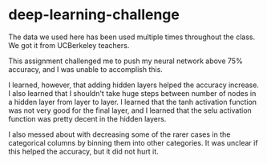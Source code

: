 # deep-learning-challenge

The data we used here has been used multiple times throughout the class. We got it from UCBerkeley teachers.

This assignment challenged me to push my neural network above 75% accuracy, and I was unable to accomplish this.

I learned, however, that adding hidden layers helped the accuracy increase. I also learned that I shouldn't take huge steps between number of nodes in a hidden layer from layer to layer. I learned that the tanh activation function was not very good for the final layer, and I learned that the selu activation function was pretty decent in the hidden layers.

I also messed about with decreasing some of the rarer cases in the categorical columns by binning them into other categories. It was unclear if this helped the accuracy, but it did not hurt it.